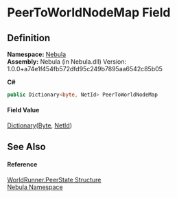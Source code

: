 # PeerToWorldNodeMap Field




## Definition
**Namespace:** <a href="N_Nebula">Nebula</a>  
**Assembly:** Nebula (in Nebula.dll) Version: 1.0.0+a74e1f454fb572dfd95c249b7895aa6542c85b05

**C#**
``` C#
public Dictionary<byte, NetId> PeerToWorldNodeMap
```



#### Field Value
<a href="https://learn.microsoft.com/dotnet/api/system.collections.generic.dictionary-2" target="_blank" rel="noopener noreferrer">Dictionary</a>(<a href="https://learn.microsoft.com/dotnet/api/system.byte" target="_blank" rel="noopener noreferrer">Byte</a>, <a href="T_Nebula_NetId">NetId</a>)

## See Also


#### Reference
<a href="T_Nebula_WorldRunner_PeerState">WorldRunner.PeerState Structure</a>  
<a href="N_Nebula">Nebula Namespace</a>  
